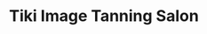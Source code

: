 ---
title: "Tiki Image Tanning Salon"
url: /west-long-branch/tiki-image-tanning-salon/
shop: beauty
---
